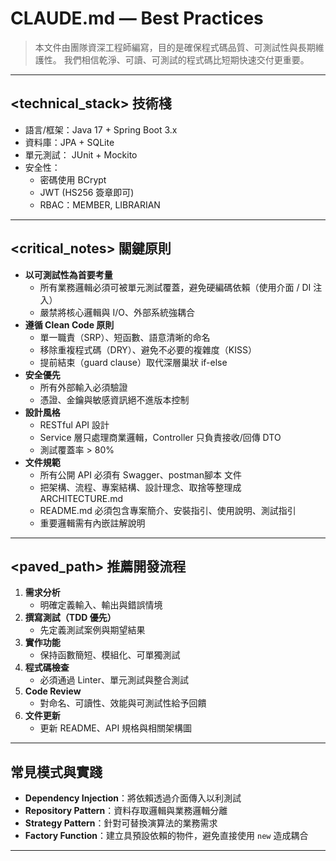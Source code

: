 # CLAUDE.md — Best Practices

> 本文件由團隊資深工程師編寫，目的是確保程式碼品質、可測試性與長期維護性。
> 我們相信乾淨、可讀、可測試的程式碼比短期快速交付更重要。

---

## <technical_stack> 技術棧
- 語言/框架：Java 17 + Spring Boot 3.x
- 資料庫：JPA + SQLite
- 單元測試： JUnit + Mockito
- 安全性：
  - 密碼使用 BCrypt
  - JWT (HS256 簽章即可)
  - RBAC：MEMBER, LIBRARIAN

---

## <critical_notes> 關鍵原則
- **以可測試性為首要考量**  
  - 所有業務邏輯必須可被單元測試覆蓋，避免硬編碼依賴（使用介面 / DI 注入）
  - 嚴禁將核心邏輯與 I/O、外部系統強耦合
- **遵循 Clean Code 原則**  
  - 單一職責（SRP）、短函數、語意清晰的命名
  - 移除重複程式碼（DRY）、避免不必要的複雜度（KISS）
  - 提前結束（guard clause）取代深層巢狀 if-else
- **安全優先**  
  - 所有外部輸入必須驗證
  - 憑證、金鑰與敏感資訊絕不進版本控制
- **設計風格**
  - RESTful API 設計
  - Service 層只處理商業邏輯，Controller 只負責接收/回傳 DTO
  - 測試覆蓋率 > 80%
- **文件規範**
  - 所有公開 API 必須有 Swagger、postman腳本 文件
  - 把架構、流程、專案結構、設計理念、取捨等整理成 ARCHITECTURE.md
  - README.md 必須包含專案簡介、安裝指引、使用說明、測試指引
  - 重要邏輯需有內嵌註解說明

---

## <paved_path> 推薦開發流程
1. **需求分析**  
   - 明確定義輸入、輸出與錯誤情境
2. **撰寫測試（TDD 優先）**  
   - 先定義測試案例與期望結果
3. **實作功能**  
   - 保持函數簡短、模組化、可單獨測試
4. **程式碼檢查**  
   - 必須通過 Linter、單元測試與整合測試
5. **Code Review**  
   - 對命名、可讀性、效能與可測試性給予回饋
6. **文件更新**  
   - 更新 README、API 規格與相關架構圖

---

## <patterns> 常見模式與實踐
- **Dependency Injection**：將依賴透過介面傳入以利測試  
- **Repository Pattern**：資料存取邏輯與業務邏輯分離  
- **Strategy Pattern**：針對可替換演算法的業務需求  
- **Factory Function**：建立具預設依賴的物件，避免直接使用 `new` 造成耦合

---